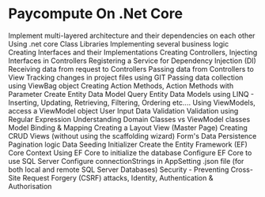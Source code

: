 # Paycompute On .Net Core

Implement multi-layered architecture and their dependencies on each other
Using .net core Class Libraries
Implementing several business logic
Creating Interfaces and their Implementations
Creating Controllers, Injecting Interfaces in Controllers
Registering a Service for Dependency Injection (DI)
Receiving data from request to Controllers
Passing data from Controllers to View
Tracking changes in project files using GIT
Passing data collection using ViewBag object
Creating Action Methods, Action Methods with Parameter
Create Entity Data Model
Query Entity Data Models using LINQ - Inserting, Updating, Retrieving, Filtering, Ordering etc....
Using ViewModels, access a ViewModel object
User Input Data Validation
Validation using Regular Expression
Understanding Domain Classes vs ViewModel classes
Model Binding & Mapping
Creating a Layout View (Master Page)
Creating CRUD Views (without using the scaffolding wizard)
Form's Data Persistence
Pagination logic
Data Seeding Initializer
Create the Entity Framework (EF) Core Context
Using EF Core to initialize the database
Configure EF Core to use SQL Server
Configure connectionStrings in AppSetting .json file (for both local and remote SQL Server Databases)
Security - Preventing Cross-Site Request Forgery (CSRF) attacks, Identity, Authentication & Authorisation
